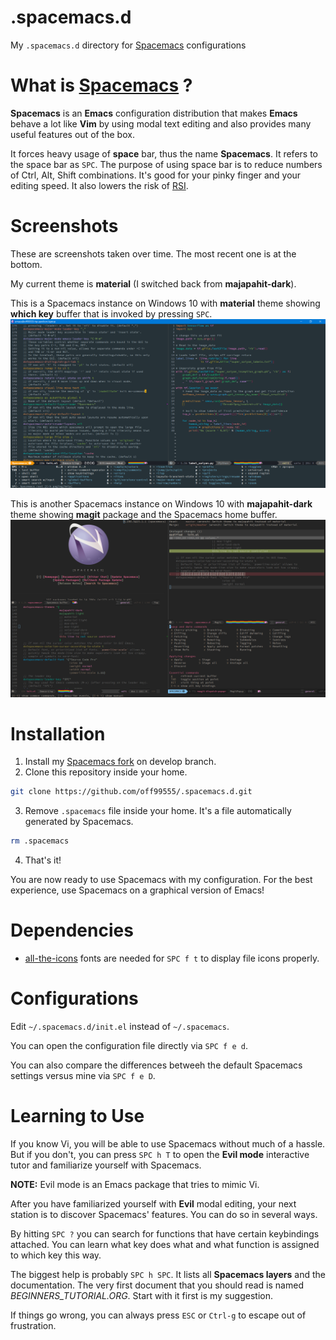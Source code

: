 # .spacemacs.d
My `.spacemacs.d` directory for [Spacemacs](https://github.com/syl20bnr/spacemacs)
configurations

# What is [Spacemacs](https://github.com/syl20bnr/spacemacs) ?
**Spacemacs** is an **Emacs** configuration distribution that makes **Emacs**
behave a lot like **Vim** by using modal text editing and also provides many
useful features out of the box.

It forces heavy usage of **space** bar, thus the name **Spacemacs**. It refers
to the space bar as `SPC`. The purpose of using space bar is to reduce numbers
of Ctrl, Alt, Shift combinations. It's good for your pinky finger and your
editing speed. It also lowers the risk
of [RSI](https://en.wikipedia.org/wiki/Repetitive_strain_injury).

# Screenshots
These are screenshots taken over time. The most recent one is at the bottom.

My current theme is **material** (I switched back from **majapahit-dark**).

This is a Spacemacs instance on Windows 10 with **material** theme showing **which
key** buffer that is invoked by pressing `SPC`.
[![2016-12-12_23-42-18.png](screenshots/2016-12-12_23-42-18.png)
](screenshots/2016-12-12_23-42-18.png?raw=true)

This is another Spacemacs instance on Windows 10 with **majapahit-dark** theme
showing **magit** package and the Spacemacs home buffer.
[![2016-12-13_21-35-23.png](screenshots/2016-12-13_21-35-23.png)
](screenshots/2016-12-13_21-35-23.png?raw=true)


# Installation
1. Install my [Spacemacs fork](https://github.com/off99555/spacemacs/tree/develop)
  on develop branch.
2. Clone this repository inside your home.

  ```bash
  git clone https://github.com/off99555/.spacemacs.d.git
  ```
3. Remove `.spacemacs` file inside your home.
  It's a file automatically generated by Spacemacs.

  ```bash
  rm .spacemacs
  ```
4. That's it!

  You are now ready to use Spacemacs with my configuration. For the best
  experience, use Spacemacs on a graphical version of Emacs!

# Dependencies
- [all-the-icons](https://github.com/domtronn/all-the-icons.el/tree/master/fonts)
  fonts are needed for `SPC f t` to display file icons properly.

# Configurations
Edit `~/.spacemacs.d/init.el` instead of `~/.spacemacs`.

You can open the configuration file directly via `SPC f e d`.

You can also compare the differences betweeh the default Spacemacs settings
versus mine via `SPC f e D`.

# Learning to Use
If you know Vi, you will be able to use Spacemacs without much of a hassle.
But if you don't, you can press `SPC h T` to open the **Evil mode** interactive
tutor and familiarize yourself with Spacemacs.

**NOTE:** Evil mode is an Emacs package that tries to mimic Vi.

After you have familiarized yourself with **Evil** modal editing, your next
station is to discover Spacemacs' features. You can do so in several ways.

By hitting `SPC ?` you can search for functions that have certain keybindings
attached. You can learn what key does what and what function is assigned to
which key this way.

The biggest help is probably `SPC h SPC`. It lists all **Spacemacs layers** and
the documentation. The very first document that you should read is named
*BEGINNERS_TUTORIAL.ORG*. Start with it first is my suggestion.

If things go wrong, you can always press `ESC` or `Ctrl-g` to escape out of
frustration.
